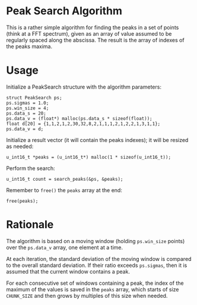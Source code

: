 Peak Search Algorithm
=====================

This is a rather simple algorithm for finding the peaks in a set of points 
(think at a FFT spectrum), given as an array of value assumed to be regularly
spaced along the abscissa. The result is the array of indexes of the peaks maxima.


Usage
=====

Initialize a PeakSearch structure with the algorithm parameters:

    struct PeakSearch ps;
    ps.sigmas = 1.0;
    ps.win_size = 4;
    ps.data_s = 20;
    ps.data_v = (float*) malloc(ps.data_s * sizeof(float));
    float d[20] = {1,1,2,1,2,30,32,8,2,1,1,1,2,1,2,2,1,3,1,1};
    ps.data_v = d;

Initialize a result vector (it will contain the peaks indexes); it will be
resized as needed:

    u_int16_t *peaks = (u_int16_t*) malloc(1 * sizeof(u_int16_t));

Perform the search:

    u_int16_t count = search_peaks(&ps, &peaks);

Remember to `free()` the `peaks` array at the end:

    free(peaks);


Rationale
=========

The algorithm is based on a moving window (holding `ps.win_size` points) over the 
`ps.data_v` array, one element at a time. 

At each iteration, the standard deviation of the moving window is compared to the 
overall standard deviation. If their ratio exceeds `ps.sigmas`, then it is assumed 
that the current window contains a peak.

For each consecutive set of windows containing a peak, the index of the maximum 
of the values is saved in the `peaks` array, which starts of size `CHUNK_SIZE`
and then grows by multiples of this size when needed.

